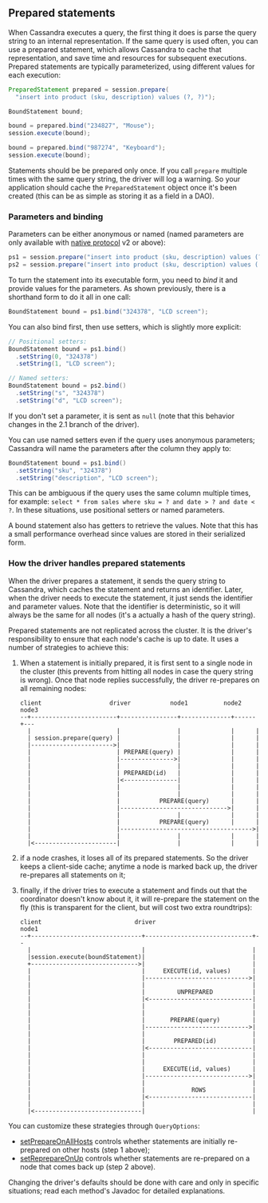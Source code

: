 ## Prepared statements

When Cassandra executes a query, the first thing it does is parse the
query string to an internal representation. If the same query is used
often, you can use a prepared statement, which allows Cassandra to cache
that representation, and save time and resources for subsequent
executions. Prepared statements are typically parameterized, using
different values for each execution:

```java
PreparedStatement prepared = session.prepare(
  "insert into product (sku, description) values (?, ?)");

BoundStatement bound;

bound = prepared.bind("234827", "Mouse");
session.execute(bound);

bound = prepared.bind("987274", "Keyboard");
session.execute(bound);
```

Statements should be be prepared only once. If you call `prepare`
multiple times with the same query string, the driver will log a
warning. So your application should cache the `PreparedStatement` object
once it's been created (this can be as simple as storing it as a field
in a DAO).

### Parameters and binding

Parameters can be either anonymous or named (named parameters are only
available with [native protocol](../../native_protocol) v2 or above):

```java
ps1 = session.prepare("insert into product (sku, description) values (?, ?)");
ps2 = session.prepare("insert into product (sku, description) values (:s, :d)");
```

To turn the statement into its executable form, you need to *bind* it
and provide values for the parameters. As shown previously, there is a
shorthand form to do it all in one call:

```java
BoundStatement bound = ps1.bind("324378", "LCD screen");
```

You can also bind first, then use setters, which is slightly more
explicit:

```java
// Positional setters:
BoundStatement bound = ps1.bind()
  .setString(0, "324378")
  .setString(1, "LCD screen");

// Named setters:
BoundStatement bound = ps2.bind()
  .setString("s", "324378")
  .setString("d", "LCD screen");
```

If you don't set a parameter, it is sent as `null` (note that this
behavior changes in the 2.1 branch of the driver).

You can use named setters even if the query uses anonymous parameters;
Cassandra will name the parameters after the column they apply to:

```java
BoundStatement bound = ps1.bind()
  .setString("sku", "324378")
  .setString("description", "LCD screen");
```

This can be ambiguous if the query uses the same column multiple times,
for example: `select * from sales where sku = ? and date > ? and date <
?`. In these situations, use positional setters or named parameters.

A bound statement also has getters to retrieve the values. Note that
this has a small performance overhead since values are stored in their
serialized form.

### How the driver handles prepared statements

When the driver prepares a statement, it sends the query string to
Cassandra, which caches the statement and returns an identifier. Later,
when the driver needs to execute the statement, it just sends the
identifier and parameter values. Note that the identifier is
deterministic, so it will always be the same for all nodes (it's a
actually a hash of the query string).

Prepared statements are not replicated across the cluster. It is the
driver's responsibility to ensure that each node's cache is up to
date. It uses a number of strategies to achieve this:

1.  When a statement is initially prepared, it is first sent to a single
    node in the cluster (this prevents from hitting all nodes in case
    the query string is wrong). Once that node replies successfully, the
    driver re-prepares on all remaining nodes:

    ```ditaa
    client                   driver           node1          node2  node3
    --+------------------------+----------------+--------------+------+---
      |                        |                |              |      |
      | session.prepare(query) |                |              |      |
      |----------------------->|                |              |      |
      |                        | PREPARE(query) |              |      |
      |                        |--------------->|              |      |
      |                        |                |              |      |
      |                        | PREPARED(id)   |              |      |
      |                        |<---------------|              |      |
      |                        |                |              |      |
      |                        |                |              |      |
      |                        |           PREPARE(query)      |      |
      |                        |------------------------------>|      |
      |                        |                |              |      |
      |                        |           PREPARE(query)      |      |
      |                        |------------------------------------->|
      |                        |                |              |      |
      |<-----------------------|                |              |      |
    ```

2.  if a node crashes, it loses all of its prepared statements. So the
    driver keeps a client-side cache; anytime a node is marked back up,
    the driver re-prepares all statements on it;

3.  finally, if the driver tries to execute a statement and finds out
    that the coordinator doesn't know about it, it will re-prepare the
    statement on the fly (this is transparent for the client, but will cost
    two extra roundtrips):

    ```ditaa
    client                          driver                         node1
    --+-------------------------------+------------------------------+--
      |                               |                              |
      |session.execute(boundStatement)|                              |
      +------------------------------>|                              |
      |                               |     EXECUTE(id, values)      |
      |                               |----------------------------->|
      |                               |                              |
      |                               |         UNPREPARED           |
      |                               |<-----------------------------|
      |                               |                              |
      |                               |                              |
      |                               |       PREPARE(query)         |
      |                               |----------------------------->|
      |                               |                              |
      |                               |        PREPARED(id)          |
      |                               |<-----------------------------|
      |                               |                              |
      |                               |                              |
      |                               |     EXECUTE(id, values)      |
      |                               |----------------------------->|
      |                               |                              |
      |                               |             ROWS             |
      |                               |<-----------------------------|
      |                               |                              |
      |<------------------------------|                              |
    ```

You can customize these strategies through `QueryOptions`:

* [setPrepareOnAllHosts] controls whether statements are initially
  re-prepared on other hosts (step 1 above);
* [setReprepareOnUp] controls whether statements are re-prepared on a
  node that comes back up (step 2 above).

Changing the driver's defaults should be done with care and only in
specific situations; read each method's Javadoc for detailed
explanations.

[setPrepareOnAllHosts]: http://docs.datastax.com/en/drivers/java/2.1/com/datastax/driver/core/QueryOptions.html#setPrepareOnAllHosts-boolean-
[setReprepareOnUp]: http://docs.datastax.com/en/drivers/java/2.1/com/datastax/driver/core/QueryOptions.html#setReprepareOnUp-boolean-
